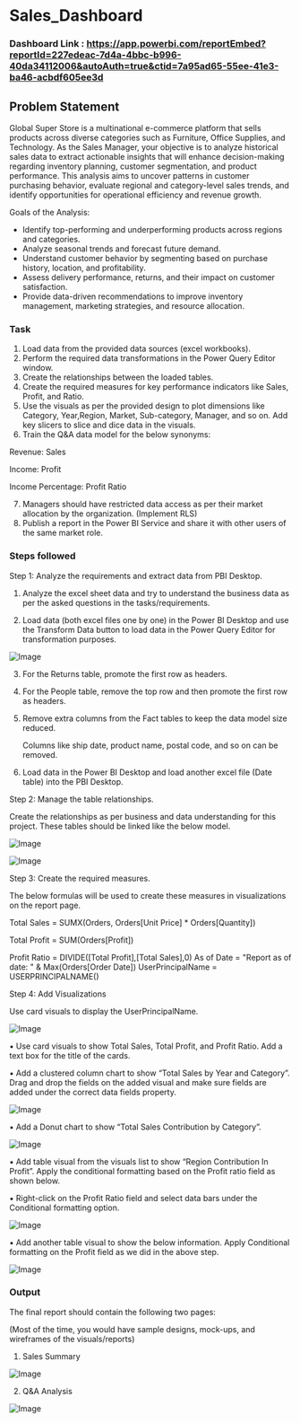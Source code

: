 
# Sales_Dashboard

### Dashboard Link : https://app.powerbi.com/reportEmbed?reportId=227edeac-7d4a-4bbc-b996-40da34112006&autoAuth=true&ctid=7a95ad65-55ee-41e3-ba46-acbdf605ee3d

## Problem Statement

Global Super Store is a multinational e-commerce platform that sells products across diverse categories such as Furniture, Office Supplies, and Technology. As the Sales Manager, your objective is to analyze historical sales data to extract actionable insights that will enhance decision-making regarding inventory planning, customer segmentation, and product performance. This analysis aims to uncover patterns in customer purchasing behavior, evaluate regional and category-level sales trends, and identify opportunities for operational efficiency and revenue growth.

Goals of the Analysis:
- Identify top-performing and underperforming products across regions and categories.
- Analyze seasonal trends and forecast future demand.
- Understand customer behavior by segmenting based on purchase history, location, and profitability.
- Assess delivery performance, returns, and their impact on customer satisfaction.
- Provide data-driven recommendations to improve inventory management, marketing strategies, and resource allocation.





### Task 

1. Load data from the provided data sources (excel workbooks).
2. Perform the required data transformations in the Power Query Editor window.
3. Create the relationships between the loaded tables.
4. Create the required measures for key performance indicators like Sales, Profit, and Ratio.
5. Use the visuals as per the provided design to plot dimensions like Category, Year,Region, Market, Sub-category, Manager, and so on. Add key slicers to slice and dice data in the visuals.
6. Train the Q&A data model for the below synonyms:

Revenue: Sales

Income: Profit

Income Percentage: Profit Ratio

7. Managers should have restricted data access as per their market allocation by the organization. (Implement RLS)
8. Publish a report in the Power BI Service and share it with other users of the same market role.

### Steps followed

Step 1: Analyze the requirements and extract data from PBI Desktop.

1. Analyze the excel sheet data and try to understand the business data as per the asked questions in the tasks/requirements.

2. Load data (both excel files one by one) in the Power BI Desktop and use the Transform Data button to load data in the Power Query Editor for transformation purposes.


![Image](https://github.com/user-attachments/assets/f37aa82c-6416-464a-aa98-984c873c1f35)

3. For the Returns table, promote the first row as headers.
4. For the People table, remove the top row and then promote the first row as headers.
5. Remove extra columns from the Fact tables to keep the data model size reduced.

   Columns like ship date, product name, postal code, and so on can be removed.
6. Load data in the Power BI Desktop and load another excel file (Date table) into the PBI Desktop.

Step 2: Manage the table relationships.

Create the relationships as per business and data understanding for this project. These tables should be linked like the below model.

![Image](https://github.com/user-attachments/assets/924ffc1b-bbf0-45df-a8fa-a2944f049305)

![Image](https://github.com/user-attachments/assets/eb04a32b-e1af-46b7-b672-3a31c041a19c)


Step 3: Create the required measures.

The below formulas will be used to create these measures in visualizations on the report page.

Total Sales = SUMX(Orders, Orders[Unit Price] * Orders[Quantity])

Total Profit = SUM(Orders[Profit])

Profit Ratio = DIVIDE([Total Profit],[Total Sales],0)
As of Date = "Report as of date: " & Max(Orders[Order Date])
UserPrincipalName = USERPRINCIPALNAME()

Step 4: Add Visualizations

Use card visuals to display the UserPrincipalName. 

![Image](https://github.com/user-attachments/assets/8e5da285-8a34-40f5-8978-83498170071e)

▪ Use card visuals to show Total Sales, Total Profit, and Profit Ratio. Add a text box for the title of the cards.

▪ Add a clustered column chart to show “Total Sales by Year and Category”. Drag and drop the fields on the added visual and make sure fields are added under the correct data fields property.

![Image](https://github.com/user-attachments/assets/6737b386-3f40-4a6a-8c29-5d5d9c4677a4)

▪ Add a Donut chart to show “Total Sales Contribution by Category”.

![Image](https://github.com/user-attachments/assets/47676846-e133-4ddb-b43c-715596b31ff2)

▪ Add table visual from the visuals list to show “Region Contribution In Profit”. Apply the conditional formatting based on the Profit ratio field as shown below.

▪ Right-click on the Profit Ratio field and select data bars under the Conditional formatting option.

![Image](https://github.com/user-attachments/assets/dc82f3b8-45f2-4c4e-974a-a87da03c2093)

▪ Add another table visual to show the below information. Apply Conditional formatting on the Profit field as we did in the above step.

![Image](https://github.com/user-attachments/assets/22588a2f-9251-4c27-b71d-0cdb9c3b8bde)



### Output

The final report should contain the following two pages:

(Most of the time, you would have sample designs, mock-ups, and wireframes of the visuals/reports)

1. Sales Summary

![Image](https://github.com/user-attachments/assets/065742e6-dafd-4688-962e-85a555eddca9)

2. Q&A Analysis

![Image](https://github.com/user-attachments/assets/6bea9500-646e-455d-9f5e-7be84d4c1462)




        
